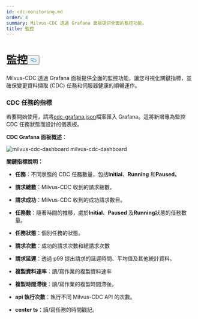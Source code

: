 ```yaml
---
id: cdc-monitoring.md
order: 4
summary: Milvus-CDC 透過 Grafana 面板提供全面的監控功能。
title: 監控
---
```

<h1 id="Monitoring" class="common-anchor-header">監控<button data-href="#Monitoring" class="anchor-icon" translate="no">
      <svg translate="no"
        aria-hidden="true"
        focusable="false"
        height="20"
        version="1.1"
        viewBox="0 0 16 16"
        width="16"
      >
        <path
          fill="#0092E4"
          fill-rule="evenodd"
          d="M4 9h1v1H4c-1.5 0-3-1.69-3-3.5S2.55 3 4 3h4c1.45 0 3 1.69 3 3.5 0 1.41-.91 2.72-2 3.25V8.59c.58-.45 1-1.27 1-2.09C10 5.22 8.98 4 8 4H4c-.98 0-2 1.22-2 2.5S3 9 4 9zm9-3h-1v1h1c1 0 2 1.22 2 2.5S13.98 12 13 12H9c-.98 0-2-1.22-2-2.5 0-.83.42-1.64 1-2.09V6.25c-1.09.53-2 1.84-2 3.25C6 11.31 7.55 13 9 13h4c1.45 0 3-1.69 3-3.5S14.5 6 13 6z"
        ></path>
      </svg>
    </button></h1><p>Milvus-CDC 透過 Grafana 面板提供全面的監控功能，讓您可視化關鍵指標，並確保變更資料擷取 (CDC) 任務和伺服器健康的順暢運作。</p>
<h3 id="Metrics-for-CDC-tasks" class="common-anchor-header">CDC 任務的指標</h3><p>若要開始使用，請將<a href="https://github.com/zilliztech/milvus-cdc/blob/main/server/configs/cdc-grafana.json">cdc-grafana.json</a>檔案匯入 Grafana。這將新增專為監控 CDC 任務狀態而設計的儀表板。</p>
<p><strong>CDC Grafana 面板概述</strong>：</p>
<p>
  
   <span class="img-wrapper"> <img translate="no" src="/docs/v2.5.x/assets/milvus-cdc-dashboard.png" alt="milvus-cdc-dashboard" class="doc-image" id="milvus-cdc-dashboard" />
   </span> <span class="img-wrapper"> <span>milvus-cdc-dashboard</span> </span></p>
<p><strong>關鍵指標說明：</strong></p>
<ul>
<li><p><strong>任務</strong>：不同狀態的 CDC 任務數量，包括<strong>Initial</strong>、<strong>Running</strong> 和<strong>Paused</strong>。</p></li>
<li><p><strong>請求總數</strong>：Milvus-CDC 收到的請求總數。</p></li>
<li><p><strong>請求成功</strong>：Milvus-CDC 收到的成功請求數目。</p></li>
<li><p><strong>任務數</strong>：隨著時間的推移，處於<strong>Initial</strong>、<strong>Paused</strong> 及<strong>Running</strong>狀態的任務數量。</p></li>
<li><p><strong>任務狀態</strong>：個別任務的狀態。</p></li>
<li><p><strong>請求次數</strong>：成功的請求次數和總請求次數</p></li>
<li><p><strong>請求延遲</strong>：透過 p99 提出請求的延遲時間、平均值及其他統計資料。</p></li>
<li><p><strong>複製資料速率</strong>：讀/寫作業的複製資料速率</p></li>
<li><p><strong>複製時間滯後</strong>：讀/寫作業的複製時間滯後。</p></li>
<li><p><strong>api 執行次數</strong>：執行不同 Milvus-CDC API 的次數。</p></li>
<li><p><strong>center ts</strong>：讀/寫任務的時間戳記。</p></li>
</ul>
